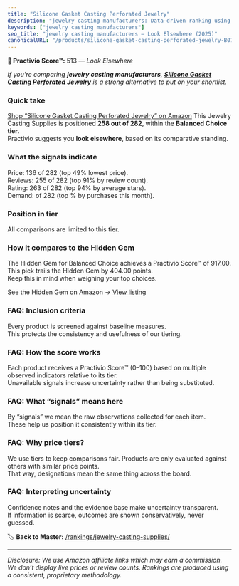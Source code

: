 ```yaml
---
title: "Silicone Gasket Casting Perforated Jewelry"
description: "jewelry casting manufacturers: Data-driven ranking using the Practivio Score™. Positioned by quality, value, demand, findability, momentum."
keywords: ["jewelry casting manufacturers"]
seo_title: "jewelry casting manufacturers — Look Elsewhere (2025)"
canonicalURL: "/products/silicone-gasket-casting-perforated-jewelry-B0725S2NLK/"
---
```


**🚫 Practivio Score™:** 513 — _Look Elsewhere_


*If you're comparing **jewelry casting manufacturers**, **[Silicone Gasket Casting Perforated Jewelry](https://www.amazon.com/dp/B0725S2NLK?tag=practivio-20)** is a strong alternative to put on your shortlist.*
### Quick take
[Shop “Silicone Gasket Casting Perforated Jewelry” on Amazon](https://www.amazon.com/dp/B0725S2NLK?tag=practivio-20)
This Jewelry Casting Supplies is positioned **258 out of 282**, within the **Balanced Choice tier**.  
Practivio suggests you **look elsewhere**, based on its comparative standing.

### What the signals indicate
Price: 136 of 282 (top 49% lowest price).  
Reviews: 255 of 282 (top 91% by review count).  
Rating: 263 of 282 (top 94% by average stars).  
Demand:  of 282 (top % by purchases this month).

### Position in tier
All comparisons are limited to this tier.

### How it compares to the Hidden Gem
The Hidden Gem for Balanced Choice achieves a Practivio Score™ of 917.00.  
This pick trails the Hidden Gem by 404.00 points.  
Keep this in mind when weighing your top choices.  

See the Hidden Gem on Amazon → [View listing](https://www.amazon.com/dp/B078WP879G?tag=practivio-20)

### FAQ: Inclusion criteria
Every product is screened against baseline measures.  
This protects the consistency and usefulness of our tiering.

### FAQ: How the score works
Each product receives a Practivio Score™ (0–100) based on multiple observed indicators relative to its tier.  
Unavailable signals increase uncertainty rather than being substituted.

### FAQ: What “signals” means here
By “signals” we mean the raw observations collected for each item.  
These help us position it consistently within its tier.

### FAQ: Why price tiers?
We use tiers to keep comparisons fair. Products are only evaluated against others with similar price points.  
That way, designations mean the same thing across the board.

### FAQ: Interpreting uncertainty
Confidence notes and the evidence base make uncertainty transparent.  
If information is scarce, outcomes are shown conservatively, never guessed.


🏷️ **Back to Master:** [/rankings/jewelry-casting-supplies/](/rankings/jewelry-casting-supplies/)

---
_Disclosure: We use Amazon affiliate links which may earn a commission. We don’t display live prices or review counts. Rankings are produced using a consistent, proprietary methodology._
